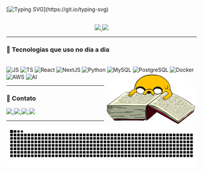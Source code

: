 [![Typing SVG](https://readme-typing-svg.demolab.com?font=Fira+Code&pause=1000&color=5698F7&width=435&lines=Ol%C3%A1!+Sou+o+Gabriel+Mahmoud!;Programador+FullStack.)](https://git.io/typing-svg)

<div align="center">
  <br>
  <a href="https://github.com/mahagab">
    <img height="180em" src="https://github-readme-stats.vercel.app/api?username=mahagab&show_icons=true&theme=tokyonight&include_all_commits=true&count_private=true"/>
    <img height="180em" src="https://github-readme-stats.vercel.app/api/top-langs/?username=mahagab&layout=compact&langs_count=7&theme=tokyonight"/>
  </a>
</div>

---

### 🚀 Tecnologias que uso no dia a dia

<div style="display: inline_block"><br>
  <img align="center" alt="JS" height="30" width="40" src="https://cdn.jsdelivr.net/gh/devicons/devicon/icons/javascript/javascript-plain.svg">
  <img align="center" alt="TS" height="30" width="40" src="https://cdn.jsdelivr.net/gh/devicons/devicon/icons/typescript/typescript-original.svg">
  <img align="center" alt="React" height="30" width="40" src="https://cdn.jsdelivr.net/gh/devicons/devicon/icons/react/react-original.svg">
  <img align="center" alt="NextJS" height="30" width="40" src="https://cdn.jsdelivr.net/gh/devicons/devicon/icons/nextjs/nextjs-original.svg">
  <img align="center" alt="Python" height="30" width="40" src="https://cdn.jsdelivr.net/gh/devicons/devicon/icons/python/python-original.svg">
  <img align="center" alt="MySQL" height="30" width="40" src="https://cdn.jsdelivr.net/gh/devicons/devicon/icons/mysql/mysql-original.svg">
  <img align="center" alt="PostgreSQL" height="30" width="40" src="https://cdn.jsdelivr.net/gh/devicons/devicon/icons/postgresql/postgresql-original.svg">
  <img align="center" alt="Docker" height="30" width="40" src="https://cdn.jsdelivr.net/gh/devicons/devicon/icons/docker/docker-original.svg">
  <img align="center" alt="AWS" height="30" width="40" src="https://cdn.jsdelivr.net/npm/simple-icons@v9/icons/amazonaws.svg">
  <img align="center" alt="AI" height="30" width="40" src="https://cdn.jsdelivr.net/gh/devicons/devicon/icons/tensorflow/tensorflow-original.svg">
  <img align="right" alt="Img-gab" height="140" style="border-radius:200px;" src="https://github.com/mahagab/mahagab/blob/main/livro-removebg-preview.png">
</div>

---

### 📱 Contato

<div> 
  <a href="https://abrir.link/45y7d" target="_blank">
    <img src="https://img.shields.io/badge/WhatsApp-25D366?style=for-the-badge&logo=whatsapp&logoColor=white" />
  </a>
  <a href="https://instagram.com/mahmoud_gabri3l" target="_blank">
    <img src="https://img.shields.io/badge/-Instagram-%23E4405F?style=for-the-badge&logo=instagram&logoColor=white" />
  </a>
  <a href="mailto:gabrielcardoso712@gmail.com" target="_blank">
    <img src="https://img.shields.io/badge/Gmail-D14836?style=for-the-badge&logo=gmail&logoColor=white" />
  </a>
  <a href="https://www.linkedin.com/in/mahagab" target="_blank">
    <img src="https://img.shields.io/badge/-LinkedIn-%230077B5?style=for-the-badge&logo=linkedin&logoColor=white" />
  </a>
</div>

---

<picture>
  <source media="(prefers-color-scheme: dark)" srcset="https://raw.githubusercontent.com/mahagab/mahagab/output/github-contribution-grid-snake-dark.svg">
  <source media="(prefers-color-scheme: light)" srcset="https://raw.githubusercontent.com/mahagab/mahagab/output/github-contribution-grid-snake.svg">
  <img alt="github contribution grid snake animation" src="https://raw.githubusercontent.com/mahagab/mahagab/output/github-contribution-grid-snake.svg">
</picture>
